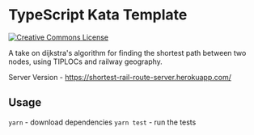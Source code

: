 # TypeScript Kata Template

<a rel="license" href="http://creativecommons.org/licenses/by-nc-nd/4.0/"><img alt="Creative Commons License" style="border-width:0" src="https://i.creativecommons.org/l/by-nc-nd/4.0/88x31.png" /></a>

A take on dijkstra's algorithm for finding the shortest path between two nodes, using TIPLOCs and railway geography.

Server Version - https://shortest-rail-route-server.herokuapp.com/


## Usage
```yarn``` - download dependencies
```yarn test``` - run the tests